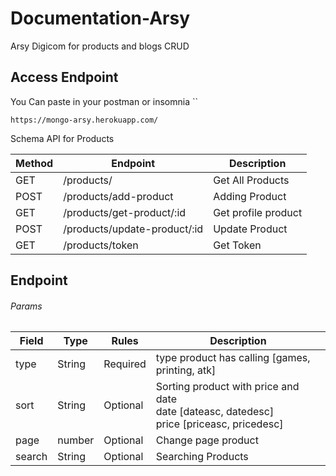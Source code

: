 # Documentation-Arsy

Arsy Digicom for products and blogs CRUD

## Access Endpoint

You Can paste in your postman or insomnia \`\`

    https://mongo-arsy.herokuapp.com/


Schema API for Products

Method | Endpoint  | Description
---------|----------|---------
 GET | /products/ | Get All Products
 POST | /products/add-product | Adding Product
 GET | /products/get-product/:id | Get profile product
 POST | /products/update-product/:id | Update Product
  GET | /products/token | Get Token

## Endpoint

###### Params
| Field  | Type   | Rules    | Description                                                                                    |
|--------|--------|----------|------------------------------------------------------------------------------------------------|
| type   | String | Required | type product has calling [games, printing, atk]                                                |
| sort   | String | Optional | Sorting product with price and date<br>date [dateasc, datedesc]<br>price [priceasc, pricedesc] |
| page   | number | Optional | Change page product                                                                            |
| search | String | Optional | Searching Products                                                                             |
